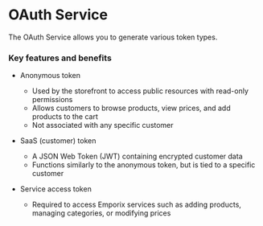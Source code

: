 # OAuth Service

The OAuth Service allows you to generate various token types.

### Key features and benefits

* Anonymous token  
  * Used by the storefront to access public resources with read-only permissions  
  * Allows customers to browse products, view prices, and add products to the cart  
  * Not associated with any specific customer  

* SaaS (customer) token  
  * A JSON Web Token (JWT) containing encrypted customer data  
  * Functions similarly to the anonymous token, but is tied to a specific customer  

* Service access token  
  * Required to access Emporix services such as adding products, managing categories, or modifying prices  